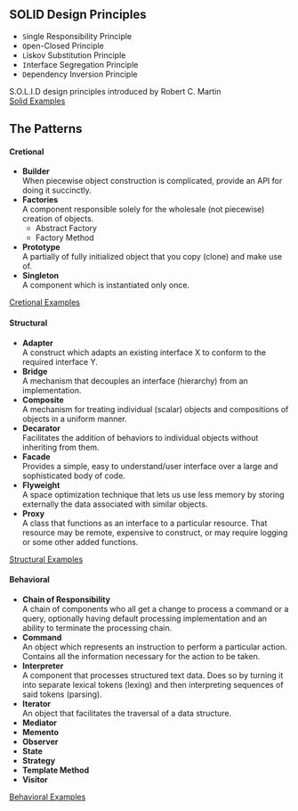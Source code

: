 ## SOLID Design Principles
 
- `S`ingle Responsibility Principle
- `O`pen-Closed Principle
- `L`iskov Substitution Principle
- `I`nterface Segregation Principle
- `D`ependency Inversion Principle

S.O.L.I.D design principles introduced by Robert C. Martin
<br> [Solid Examples](./SolidExamples)
  
## The Patterns 
#### Cretional
- **Builder** <br> When piecewise object construction is complicated, provide an API for doing it succinctly.
- **Factories** <br> A component responsible solely for the wholesale (not piecewise) creation of objects.
    - Abstract Factory
    - Factory Method
- **Prototype** <br> A partially of fully initialized object that you copy (clone) and make use of. 
- **Singleton** <br> A component which is instantiated only once.

[Cretional Examples](./CreationalExamples)

#### Structural
- **Adapter** <br> A construct which adapts an existing interface X to conform to the required interface Y.
- **Bridge** <br> A mechanism that decouples an interface (hierarchy) from an implementation.
- **Composite** <br> A mechanism for treating individual (scalar) objects and compositions of objects in a uniform manner.
- **Decarator** <br> Facilitates the addition of behaviors to individual objects without inheriting from them.
- **Facade** <br> Provides a simple, easy to understand/user interface over a large and sophisticated body of code.
- **Flyweight** <br> A space optimization technique that lets us use less memory by storing externally the data associated with similar objects.
- **Proxy** <br> A class that functions as an interface to a particular resource. That resource may be remote, expensive to construct, or may require logging or some other added functions.

[Structural Examples](./StructuralExamples)

#### Behavioral
- **Chain of Responsibility** <br> A chain of components who all get a change to process a command or a query, optionally having default processing implementation and an ability to terminate the processing chain.
- **Command** <br> An object which represents an instruction to perform a particular action. Contains all the information necessary for the action to be taken.
- **Interpreter** <br> A component that processes structured text data. Does so by turning it into separate lexical tokens (lexing) and then interpreting sequences of said tokens (parsing).
- **Iterator** <br> An object that facilitates the traversal of a data structure.
- **Mediator**
- **Memento**
- **Observer**
- **State**
- **Strategy**
- **Template Method**
- **Visitor**

[Behavioral Examples](./BehavioralExamples)